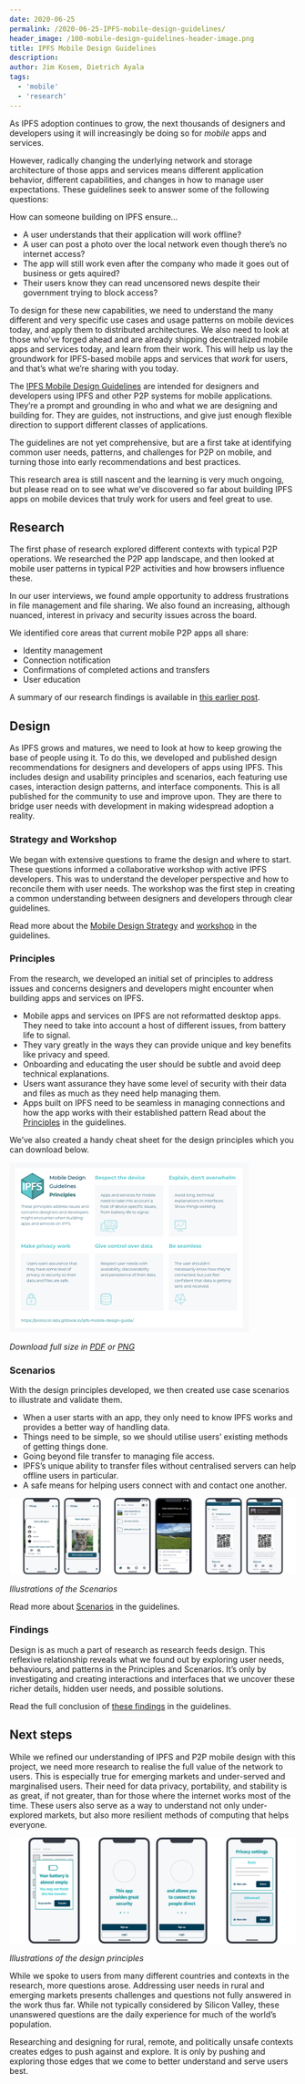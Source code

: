 ```yaml
---
date: 2020-06-25
permalink: /2020-06-25-IPFS-mobile-design-guidelines/
header_image: /100-mobile-design-guidelines-header-image.png
title: IPFS Mobile Design Guidelines
description:
author: Jim Kosem, Dietrich Ayala
tags:
  - 'mobile'
  - 'research'
---
```


As IPFS adoption continues to grow, the next thousands of designers and developers using it will increasingly be doing so for _mobile_ apps and services.

However, radically changing the underlying network and storage architecture of those apps and services means different application behavior, different capabilities, and changes in how to manage user expectations. These guidelines seek to answer some of the following questions:

How can someone building on IPFS ensure...

- A user understands that their application will work offline?
- A user can post a photo over the local network even though there’s no internet access?
- The app will still work even after the company who made it goes out of business or gets aquired?
- Their users know they can read uncensored news despite their government trying to block access?

To design for these new capabilities, we need to understand the many different and very specific use cases and usage patterns on mobile devices today, and apply them to distributed architectures. We also need to look at those who’ve forged ahead and are already shipping decentralized mobile apps and services today, and learn from their work. This will help us lay the groundwork for IPFS-based mobile apps and services that _work_ for users, and that’s what we’re sharing with you today.

The [IPFS Mobile Design Guidelines](https://protocol-labs.gitbook.io/ipfs-mobile-design-guide/) are intended for designers and developers using IPFS and other P2P systems for mobile applications. They’re a prompt and grounding in who and what we are designing and building for. They are guides, not instructions, and give just enough flexible direction to support different classes of applications.

The guidelines are not yet comprehensive, but are a first take at identifying common user needs, patterns, and challenges for P2P on mobile, and turning those into early recommendations and best practices.

This research area is still nascent and the learning is very much ongoing, but please read on to see what we’ve discovered so far about building IPFS apps on mobile devices that truly work for users and feel great to use.

## Research

The first phase of research explored different contexts with typical P2P operations. We researched the P2P app landscape, and then looked at mobile user patterns in typical P2P activities and how browsers influence these.

In our user interviews, we found ample opportunity to address frustrations in file management and file sharing. We also found an increasing, although nuanced, interest in privacy and security issues across the board.

We identified core areas that current mobile P2P apps all share:

- Identity management
- Connection notification
- Confirmations of completed actions and transfers
- User education

A summary of our research findings is available in [this earlier post](https://blog.ipfs.io/2020-04-24-ipfs-mobile-design-research-findings/).

## Design

As IPFS grows and matures, we need to look at how to keep growing the base of people using it. To do this, we developed and published design recommendations for designers and developers of apps using IPFS. This includes design and usability principles and scenarios, each featuring use cases, interaction design patterns, and interface components. This is all published for the community to use and improve upon. They are there to bridge user needs with development in making widespread adoption a reality.

### Strategy and Workshop

We began with extensive questions to frame the design and where to start. These questions informed a collaborative workshop with active IPFS developers. This was to understand the developer perspective and how to reconcile them with user needs. The workshop was the first step in creating a common understanding between designers and developers through clear guidelines.

Read more about the [Mobile Design Strategy](https://protocol-labs.gitbook.io/ipfs-mobile-design-guide/design/design-strategy) and [workshop](https://protocol-labs.gitbook.io/ipfs-mobile-design-guide/design/design-workshop) in the guidelines.

### Principles

From the research, we developed an initial set of principles to address issues and concerns designers and developers might encounter when building apps and services on IPFS.

- Mobile apps and services on IPFS are not reformatted desktop apps. They need to take into account a host of different issues, from battery life to signal.
- They vary greatly in the ways they can provide unique and key benefits like privacy and speed.
- Onboarding and educating the user should be subtle and avoid deep technical explanations.
- Users want assurance they have some level of security with their data and files as much as they need help managing them.
- Apps built on IPFS need to be seamless in managing connections and how the app works with their established pattern
  Read about the [Principles](https://protocol-labs.gitbook.io/ipfs-mobile-design-guide/design/principles) in the guidelines.

We’ve also created a handy cheat sheet for the design principles which you can download below.

![Design principles cheat sheet](../assets/100-IPFS-mobile-design-guidelines-cheat-sheet-preview.png)

_Download full size in [PDF](/100-IPFS-mobile-design-guidelines-cheat-sheet.pdf) or [PNG](/100-IPFS-mobile-design-guidelines-cheat-sheet.png)_

### Scenarios

With the design principles developed, we then created use case scenarios to illustrate and validate them.

- When a user starts with an app, they only need to know IPFS works and provides a better way of handling data.
- Things need to be simple, so we should utilise users’ existing methods of getting things done.
- Going beyond file transfer to managing file access.
- IPFS’s unique ability to transfer files without centralised servers can help offline users in particular.
- A safe means for helping users connect with and contact one another.

![Illustrations of the Scenarios](../assets/100-IPFS-mobile-design-guidelines-scenarios.png)

_Illustrations of the Scenarios_

Read more about [Scenarios](https://protocol-labs.gitbook.io/ipfs-mobile-design-guide/design/scenarios) in the guidelines.

### Findings

Design is as much a part of research as research feeds design. This reflexive relationship reveals what we found out by exploring user needs, behaviours, and patterns in the Principles and Scenarios. It’s only by investigating and creating interactions and interfaces that we uncover these richer details, hidden user needs, and possible solutions.

Read the full conclusion of [these findings](https://protocol-labs.gitbook.io/ipfs-mobile-design-guide/design/findings) in the guidelines.

## Next steps

While we refined our understanding of IPFS and P2P mobile design with this project, we need more research to realise the full value of the network to users. This is especially true for emerging markets and under-served and marginalised users. Their need for data privacy, portability, and stability is as great, if not greater, than for those where the internet works most of the time. These users also serve as a way to understand not only under-explored markets, but also more resilient methods of computing that helps everyone.

![Illustrations of the design principles](../assets/100-IPFS-mobile-design-guidelines-principles.png)

_Illustrations of the design principles_

While we spoke to users from many different countries and contexts in the research, more questions arose. Addressing user needs in rural and emerging markets presents challenges and questions not fully answered in the work thus far. While not typically considered by Silicon Valley, these unanswered questions are the daily experience for much of the world’s population.

Researching and designing for rural, remote, and politically unsafe contexts creates edges to push against and explore. It is only by pushing and exploring those edges that we come to better understand and serve users best.
